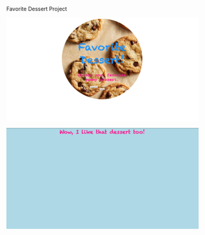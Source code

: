 Favorite Dessert Project

![alt image](https://github.com/cordaz1990/Favorite_Dessert_Project/blob/main/image/ScreenShot_HomePage.png)

![alt image](https://github.com/cordaz1990/Favorite_Dessert_Project/blob/main/image/ScreenShot_ImagePage%20.png)

